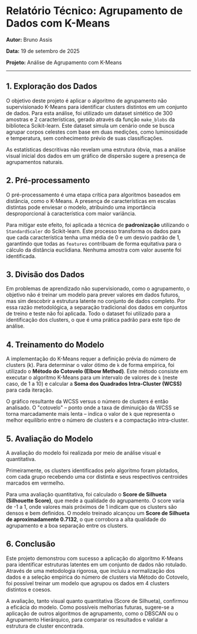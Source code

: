 # Relatório Técnico: Agrupamento de Dados com K-Means

**Autor:** Bruno Assis

**Data:** 19 de setembro de 2025

**Projeto:** Análise de Agrupamento com K-Means

---

## 1. Exploração dos Dados

O objetivo deste projeto é aplicar o algoritmo de agrupamento não supervisionado K-Means para identificar clusters distintos em um conjunto de dados. Para esta análise, foi utilizado um dataset sintético de 300 amostras e 2 características, gerado através da função `make_blobs` da biblioteca Scikit-learn. Este dataset simula um cenário onde se busca agrupar corpos celestes com base em duas medições, como luminosidade e temperatura, sem conhecimento prévio de suas classificações.

As estatísticas descritivas não revelam uma estrutura óbvia, mas a análise visual inicial dos dados em um gráfico de dispersão sugere a presença de agrupamentos naturais.

## 2. Pré-processamento

O pré-processamento é uma etapa crítica para algoritmos baseados em distância, como o K-Means. A presença de características em escalas distintas pode enviesar o modelo, atribuindo uma importância desproporcional à característica com maior variância.

Para mitigar este efeito, foi aplicada a técnica de **padronização** utilizando o `StandardScaler` do Scikit-learn. Este processo transforma os dados para que cada característica tenha uma média de 0 e um desvio padrão de 1, garantindo que todas as `features` contribuam de forma equitativa para o cálculo da distância euclidiana. Nenhuma amostra com valor ausente foi identificada.

## 3. Divisão dos Dados

Em problemas de aprendizado não supervisionado, como o agrupamento, o objetivo não é treinar um modelo para prever valores em dados futuros, mas sim descobrir a estrutura latente no conjunto de dados completo. Por essa razão metodológica, a separação tradicional dos dados em conjuntos de treino e teste não foi aplicada. Todo o dataset foi utilizado para a identificação dos clusters, o que é uma prática padrão para este tipo de análise.

## 4. Treinamento do Modelo

A implementação do K-Means requer a definição prévia do número de clusters (k). Para determinar o valor ótimo de `k` de forma empírica, foi utilizado o **Método do Cotovelo (Elbow Method)**. Este método consiste em executar o algoritmo K-Means para um intervalo de valores de `k` (neste caso, de 1 a 10) e calcular a **Soma dos Quadrados Intra-Cluster (WCSS)** para cada iteração.

O gráfico resultante da WCSS versus o número de clusters é então analisado. O "cotovelo" – ponto onde a taxa de diminuição da WCSS se torna marcadamente mais lenta – indica o valor de `k` que representa o melhor equilíbrio entre o número de clusters e a compactação intra-cluster.

## 5. Avaliação do Modelo

A avaliação do modelo foi realizada por meio de análise visual e quantitativa.

Primeiramente, os clusters identificados pelo algoritmo foram plotados, com cada grupo recebendo uma cor distinta e seus respectivos centroides marcados em vermelho.

Para uma avaliação quantitativa, foi calculado o **Score de Silhueta (Silhouette Score)**, que mede a qualidade do agrupamento. O score varia de -1 a 1, onde valores mais próximos de 1 indicam que os clusters são densos e bem definidos. O modelo treinado alcançou um **Score de Silhueta de aproximadamente 0.7132**, o que corrobora a alta qualidade do agrupamento e a boa separação entre os clusters.

## 6. Conclusão

Este projeto demonstrou com sucesso a aplicação do algoritmo K-Means para identificar estruturas latentes em um conjunto de dados não rotulado. Através de uma metodologia rigorosa, que incluiu a normalização dos dados e a seleção empírica do número de clusters via Método do Cotovelo, foi possível treinar um modelo que agrupou os dados em 4 clusters distintos e coesos.

A avaliação, tanto visual quanto quantitativa (Score de Silhueta), confirmou a eficácia do modelo. Como possíveis melhorias futuras, sugere-se a aplicação de outros algoritmos de agrupamento, como o DBSCAN ou o Agrupamento Hierárquico, para comparar os resultados e validar a estrutura de cluster encontrada.